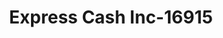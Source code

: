 ---
f_zip-code: 36322
f_state-code: AL
title: Express Cash Inc-16915
f_phone: 334-598-3459
f_city-only: Daleville
f_address: 175 North Daleville Avenue Daleville
f_location-unique-id: '16915'
slug: express-cash-inc-16915
updated-on: '2024-05-30T13:46:58.046Z'
created-on: '2024-05-30T13:36:59.803Z'
published-on: '2024-05-30T13:54:32.469Z'
f_city-state: cms/city/daleville-al.md
f_company: cms/company/express-cash-inc.md
f_state: cms/state/alabama.md
layout: '[payday-loan].html'
tags: payday-loan
---